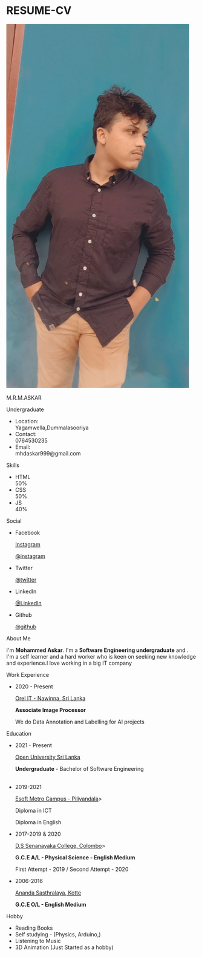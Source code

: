 # RESUME-CV
<!DOCTYPE html>
<html lang="en">

<head>
    <meta charset="UTF-8">
    <meta http-equiv="X-UA-Compatible" content="IE=edge">
    <meta name="viewport" content="width=device-width, initial-scale=1.0">
    <link rel="stylesheet" href="/My CV.css">
    <title>Resume/CV</title>
</head>

<body>
    <div class="resume">
        <div class="resume_left">
            <div class="resume_profile">
                <img src="myimage (1).jpg" alt="CV profile">
            </div>
            <div class="resume_content">
                <div class="resume_item resume_info">
                    <div class="title">
                        <p class="bold">M.R.M.ASKAR</p>
                        <p class="regular">Undergraduate</p>
                    </div>
                    <ul>
                        <li>
                            <div class="icon">Location: </div>
                            <div class="data">Yagamwella,Dummalasooriya</div>
                        </li>
                        <li>
                            <div class="icon">Contact: </div>
                            <div class="data">0764530235</div>
                        </li>
                        <li>
                            <div class="icon">Email: </div>
                            <div class="data">mhdaskar999@gmail.com</div>
                        </li>
                    </ul>
                </div>
                <div class="resume_item resume_skills">
                    <div class="title">
                        <p class="bold">Skills</p>
                    </div>
                    <ul>
                        <li>
                            <div class="skill_name"> HTML </div>
                            <div class="skill_progress">
                                <span style="width: 50%;"></span>
                            </div>
                            <div class="skill_per">50%</div>
                        </li>
                        <li>
                            <div class="skill_name"> CSS </div>
                            <div class="skill_progress">
                                <span style="width: 50%;"></span>
                            </div>
                            <div class="skill_per">50%</div>
                        </li>
                        <li>
                            <div class="skill_name"> JS </div>
                            <div class="skill_progress">
                                <span style="width: 40%;"></span>
                            </div>
                            <div class="skill_per">40%</div>
                        </li>
                    </ul>
                </div>
                <div class="resume_item resume_social">
                    <div class="title">
                        <p class="bold">Social</p>
                    </div>
                    <ul>
                        <li>
                            <div class="data">
                                <p class="semi_bold">
                                    Facebook
                                </p>
                                <p><a href="https://www.facebook.com/mohammed.askar.144181/</a></p>
                            </div>
                        </li>
                        <li>
                            <div class="data">
                                <p class="semi_bold">
                                    Instagram
                                </p>
                                <p><a href="https://www.instagram.com/mhdaskar999/">@instagram</a></p>
                            </div>
                        </li>
                        <li>
                            <div class="data">
                                <p class="semi_bold">
                                    Twitter
                                </p>
                                <p><a href="https://twitter.com/Mhdak999">@twitter</a></p>
                            </div>
                        </li>
                        <li>
                            <div class="data">
                                <p class="semi_bold">
                                    LinkedIn
                                </p>
                                <p><a href="https://www.linkedin.com/in/mohammed-askar-518247222/">@LinkedIn</a></p>
                            </div>
                        </li>
                        <li>
                            <div class="data">
                                <p class="semi_bold">
                                    Github
                                </p>
                                <p><a href="https://github.com/mhdaskar">@github</a></p>
                            </div>
                        </li>
                    </ul>
                </div>
            </div>
        </div>
        <div class="resume_right">
            <div class="resume_item resume_about">
                <div class="title">
                    <p class="bold">About Me</p>
                </div>
                <p>I'm <strong>Mohammed Askar</strong>. I'm a <strong>Software Engineering undergraduate</strong> and . I'm a self learner and a hard worker who is keen on seeking new knowledge and experience.I love working in a big IT company</p>
            </div>
            <div class="resume_item resume_work">
                <div class="title">
                    <p class="bold">Work Experience</p>
                </div>
                <ul>
                    <li>
                        <div class="date">2020 - Present</div>
                        <div class="info">
                            <p class="semi-bold"><u>Orel IT - Nawinna, Sri Lanka</u></p> 
                            <p><strong>Associate Image Processor</strong></p>
                            <p>We do Data Annotation and Labelling for AI projects</p>
                        </div>
                    </li>
                </ul>
            </div>
            <div class="resume_item resume_education">
                <div class="title">
                    <p class="bold">Education</p>
                </div>
                <ul>
                    <li>
                        <div class="date">2021 - Present</div>
                        <div class="info">
                            <p class="semi-bold"><u>Open University Sri Lanka</u></p>
                            <p><strong>Undergraduate</strong> - Bachelor of Software Engineering</p>
                            <br>
                        </div>
                    </li>
                    <li>
                        <div class="date">2019-2021</div>
                        <div class="info">
                            <p class="semi-bold"><u>Esoft Metro Campus - Piliyandala</u>></p>
                            <p>Diploma in ICT</p>
                            <p>Diploma in English</p>
                        </div>
                    </li>
                    <li>
                        <div class="date">2017-2019 & 2020</div>
                        <div class="info">
                            <p class="semi-bold"><u>D.S Senanayaka College, Colombo</u>></p>
                            <p><strong>G.C.E A/L - Physical Science - English Medium</strong></p>
                            <p>First Attempt - 2019 / Second Attempt - 2020</p>
                        </div>
                    </li>
                    <li>
                        <div class="date">2006-2016</div>
                        <div class="info">
                            <p class="semi-bold"><u>Ananda Sasthralaya, Kotte</u></p>
                            <p><strong>G.C.E O/L - English Medium</strong></p>
                        </div>
                    </li>
                </ul>
            </div>
            <div class="resume_item resume_hobby">
                <div class="title">
                    <p class="bold">Hobby</p>
                </div>
                <ul>
                    <li>Reading Books</li>
                    <li>Self studying - (Physics, Arduino,)</li>
                    <li>Listening to Music</li>
                    <li>3D Animation (Just Started as a hobby)</li>
                </ul> 
            </div>
        </div>
    </div>
</body>

